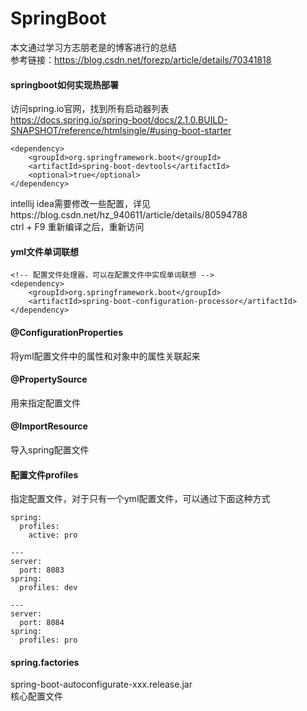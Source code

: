# SpringBoot
本文通过学习方志朋老是的博客进行的总结<br/>
参考链接：https://blog.csdn.net/forezp/article/details/70341818


#### springboot如何实现热部署
访问spring.io官网，找到所有启动器列表<br/>
https://docs.spring.io/spring-boot/docs/2.1.0.BUILD-SNAPSHOT/reference/htmlsingle/#using-boot-starter <br/>

```
<dependency>
	<groupId>org.springframework.boot</groupId>
	<artifactId>spring-boot-devtools</artifactId>
	<optional>true</optional>
</dependency>
```
intellij idea需要修改一些配置，详见https://blog.csdn.net/hz_940611/article/details/80594788<br/>
ctrl + F9 重新编译之后，重新访问<br/>


#### yml文件单词联想
```
<!-- 配置文件处理器，可以在配置文件中实现单词联想 -->
<dependency>
    <groupId>org.springframework.boot</groupId>
    <artifactId>spring-boot-configuration-processor</artifactId>
</dependency>
```

#### @ConfigurationProperties
将yml配置文件中的属性和对象中的属性关联起来

#### @PropertySource
用来指定配置文件

#### @ImportResource
导入spring配置文件

#### 配置文件profiles
指定配置文件，对于只有一个yml配置文件，可以通过下面这种方式
```
spring:
  profiles:
    active: pro

---
server:
  port: 8083
spring:
  profiles: dev

---
server:
  port: 8084
spring:
  profiles: pro
```

#### spring.factories
spring-boot-autoconfigurate-xxx.release.jar<br/>
核心配置文件
